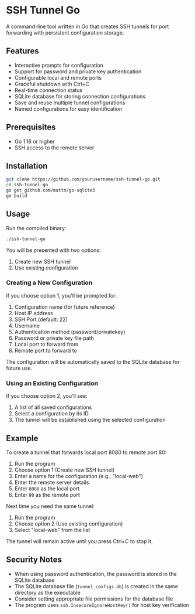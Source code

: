 # SSH Tunnel Go

A command-line tool written in Go that creates SSH tunnels for port forwarding with persistent configuration storage.

## Features

- Interactive prompts for configuration
- Support for password and private key authentication
- Configurable local and remote ports
- Graceful shutdown with Ctrl+C
- Real-time connection status
- SQLite database for storing connection configurations
- Save and reuse multiple tunnel configurations
- Named configurations for easy identification

## Prerequisites

- Go 1.16 or higher
- SSH access to the remote server

## Installation

```bash
git clone https://github.com/yourusername/ssh-tunnel-go.git
cd ssh-tunnel-go
go get github.com/mattn/go-sqlite3
go build
```

## Usage

Run the compiled binary:

```bash
./ssh-tunnel-go
```

You will be presented with two options:

1. Create new SSH tunnel
2. Use existing configuration

### Creating a New Configuration

If you choose option 1, you'll be prompted for:

1. Configuration name (for future reference)
2. Host IP address
3. SSH Port (default: 22)
4. Username
5. Authentication method (password/privatekey)
6. Password or private key file path
7. Local port to forward from
8. Remote port to forward to

The configuration will be automatically saved to the SQLite database for future use.

### Using an Existing Configuration

If you choose option 2, you'll see:

1. A list of all saved configurations
2. Select a configuration by its ID
3. The tunnel will be established using the selected configuration

## Example

To create a tunnel that forwards local port 8080 to remote port 80:

1. Run the program
2. Choose option 1 (Create new SSH tunnel)
3. Enter a name for the configuration (e.g., "local-web")
4. Enter the remote server details
5. Enter `8080` as the local port
6. Enter `80` as the remote port

Next time you need the same tunnel:

1. Run the program
2. Choose option 2 (Use existing configuration)
3. Select "local-web" from the list

The tunnel will remain active until you press Ctrl+C to stop it.

## Security Notes

- When using password authentication, the password is stored in the SQLite database
- The SQLite database file (`tunnel_configs.db`) is created in the same directory as the executable
- Consider setting appropriate file permissions for the database file
- The program uses `ssh.InsecureIgnoreHostKey()` for host key verification
